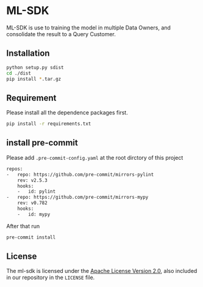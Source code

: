 # ML-SDK
ML-SDK is use to training the model in multiple Data Owners, and consolidate
the result to a Query Customer.

## Installation
```bash
python setup.py sdist
cd ./dist
pip install *.tar.gz
```

## Requirement
Please install all the dependence packages first.
```bash
pip install -r requirements.txt
```

## install pre-commit
Please add ```.pre-commit-config.yaml``` at the root dirctory of this project
```bash
repos:
-   repo: https://github.com/pre-commit/mirrors-pylint
    rev: v2.5.3
    hooks:
    -   id: pylint
-   repo: https://github.com/pre-commit/mirrors-mypy
    rev: v0.782
    hooks:
    -   id: mypy
```
After that run
```bash
pre-commit install
```

## License

The ml-sdk is licensed under the [Apache License Version 2.0](http://www.apache.org/licenses/LICENSE-2.0.txt), also included in our repository in the `LICENSE` file.
